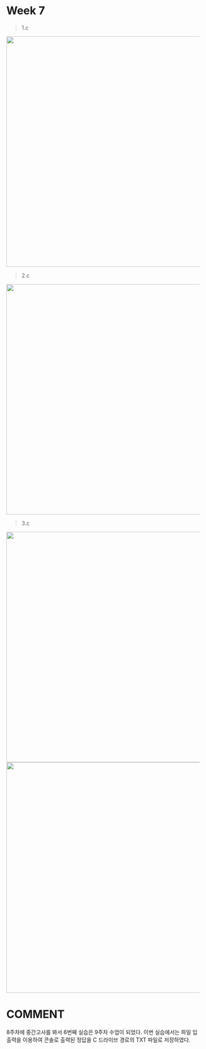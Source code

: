 # Week 7

> 1.c

<img width ="600px" src="https://user-images.githubusercontent.com/13483945/57428471-85956500-7263-11e9-9d40-4b65c9ccdc6e.PNG" >





> 2.c

<img width="600px" src="https://user-images.githubusercontent.com/13483945/57428482-8e863680-7263-11e9-8997-818671d87ffa.PNG" >



> 3.c

<img width="600px" src="https://user-images.githubusercontent.com/13483945/57428489-96de7180-7263-11e9-8383-0eb9117bbc74.PNG" >


<img width="600px" src="https://user-images.githubusercontent.com/13483945/57428504-a8c01480-7263-11e9-9cb2-993a9beae042.PNG" >




# COMMENT

8주차에 중간고사를 봐서 6번째 실습은 9주차 수업이 되었다. 
이번 실습에서는 파일 입출력을 이용하여 콘솔로 출력된 정답을 C 드라이브 경로의 TXT 파일로 저장하였다.

